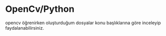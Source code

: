 # OpenCv/Python
 opencv öğrenirken oluşturduğum dosyalar konu başlıklarına göre inceleyip faydalanabilirsiniz.
